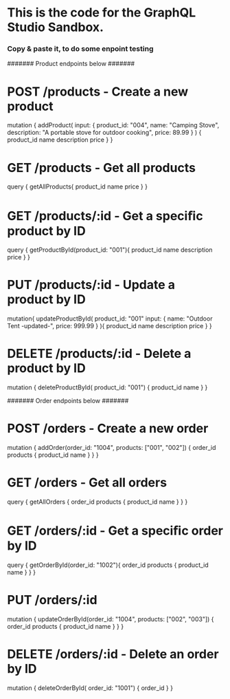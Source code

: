 # This is the code for the GraphQL Studio Sandbox.
### Copy & paste it, to do some enpoint testing


####### Product endpoints below #######

# POST /products - Create a new product
mutation {
  addProduct(
    input: {
      product_id: "004",
      name: "Camping Stove",
      description: "A portable stove for outdoor cooking",
      price: 89.99
    }
  ) {
    product_id
    name
    description
    price
  }
}

# GET /products - Get all products
query {
  getAllProducts{
    product_id
    name
    price
  }
}

# GET /products/:id - Get a speciﬁc product by ID
query {
  getProductById(product_id: "001"){
    product_id
    name
    description
    price
  }
}

# PUT /products/:id - Update a product by ID
mutation{
  updateProductById(
    product_id: "001"
    input: {
      name: "Outdoor Tent -updated-",
      price: 999.99
      }
    ){
      product_id
      name
      description
      price
    }
}

# DELETE /products/:id - Delete a product by ID
mutation {
  deleteProductById(
    product_id: "001") {
      product_id
      name
    }
}

####### Order endpoints below #######

# POST /orders - Create a new order
mutation {
  addOrder(order_id: "1004", products: ["001", "002"]) {
    order_id
    products {
      product_id
      name
    }
  }
}

# GET /orders - Get all orders
query {
  getAllOrders {
    order_id
    products {
      product_id
      name
    }
  }
}

# GET /orders/:id - Get a speciﬁc order by ID
query {
  getOrderById(order_id: "1002"){
    order_id
    products {
      product_id
      name
    }
  }
}

# PUT /orders/:id
mutation {
  updateOrderById(order_id: "1004", products: ["002", "003"]) {
    order_id
    products {
      product_id
      name
    }
  }
}

# DELETE /orders/:id - Delete an order by ID
mutation {
  deleteOrderById(
    order_id: "1001") {
      order_id
    }
}